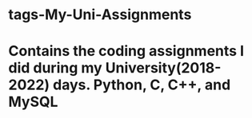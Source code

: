 # tags-My-Uni-Assignments
# Contains the coding assignments I did during my University(2018-2022) days. Python, C, C++, and MySQL
